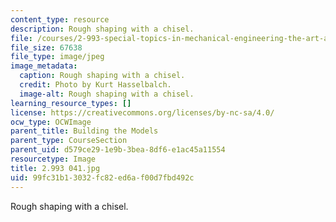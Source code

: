 ```yaml
---
content_type: resource
description: Rough shaping with a chisel.
file: /courses/2-993-special-topics-in-mechanical-engineering-the-art-and-science-of-boat-design-january-iap-2007/99fc31b13032fc82ed6af00d7fbd492c_2993041.jpg
file_size: 67638
file_type: image/jpeg
image_metadata:
  caption: Rough shaping with a chisel.
  credit: Photo by Kurt Hasselbalch.
  image-alt: Rough shaping with a chisel.
learning_resource_types: []
license: https://creativecommons.org/licenses/by-nc-sa/4.0/
ocw_type: OCWImage
parent_title: Building the Models
parent_type: CourseSection
parent_uid: d579ce29-1e9b-3bea-8df6-e1ac45a11554
resourcetype: Image
title: 2.993 041.jpg
uid: 99fc31b1-3032-fc82-ed6a-f00d7fbd492c
---
```

Rough shaping with a chisel.